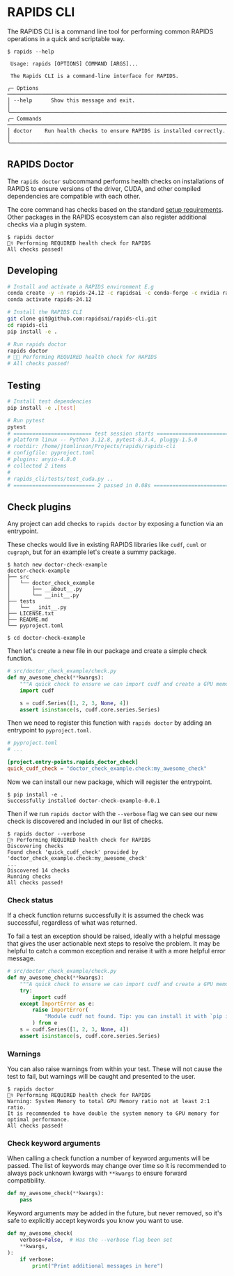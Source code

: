 # RAPIDS CLI

The RAPIDS CLI is a command line tool for performing common RAPIDS operations
in a quick and scriptable way.

```console
$ rapids --help

 Usage: rapids [OPTIONS] COMMAND [ARGS]...

 The Rapids CLI is a command-line interface for RAPIDS.

╭─ Options ───────────────────────────────────────────────────────────────────────────╮
│ --help      Show this message and exit.                                             │
╰─────────────────────────────────────────────────────────────────────────────────────╯
╭─ Commands ──────────────────────────────────────────────────────────────────────────╮
│ doctor    Run health checks to ensure RAPIDS is installed correctly.                │
╰─────────────────────────────────────────────────────────────────────────────────────╯
```

## RAPIDS Doctor

The `rapids doctor` subcommand performs health checks on installations of RAPIDS to ensure versions of the
driver, CUDA, and other compiled dependencies are compatible with each other.

The core command has checks based on the standard [setup requirements](https://docs.rapids.ai/install).
Other packages in the RAPIDS ecosystem can also register additional checks via a plugin system.

```console
$ rapids doctor
🧑‍⚕️ Performing REQUIRED health check for RAPIDS
All checks passed!
```

## Developing

```bash
# Install and activate a RAPIDS environment E.g
conda create -y -n rapids-24.12 -c rapidsai -c conda-forge -c nvidia rapids=24.12 python=3.12 'cuda-version>=12.0,<=12.5'
conda activate rapids-24.12

# Install the RAPIDS CLI
git clone git@github.com:rapidsai/rapids-cli.git
cd rapids-cli
pip install -e .

# Run rapids doctor
rapids doctor
# 🧑‍⚕️ Performing REQUIRED health check for RAPIDS
# All checks passed!
```

## Testing

```bash
# Install test dependencies
pip install -e .[test]

# Run pytest
pytest
# ========================= test session starts ==========================
# platform linux -- Python 3.12.8, pytest-8.3.4, pluggy-1.5.0
# rootdir: /home/jtomlinson/Projects/rapids/rapids-cli
# configfile: pyproject.toml
# plugins: anyio-4.8.0
# collected 2 items
#
# rapids_cli/tests/test_cuda.py ..
# ========================== 2 passed in 0.08s ==========================
```

## Check plugins

Any project can add checks to `rapids doctor` by exposing a function via an entrypoint.

These checks would live in existing RAPIDS libraries like `cudf`, `cuml` or `cugraph`,
but for an example let's create a summy package.

```console
$ hatch new doctor-check-example
doctor-check-example
├── src
│   └── doctor_check_example
│       ├── __about__.py
│       └── __init__.py
├── tests
│   └── __init__.py
├── LICENSE.txt
├── README.md
└── pyproject.toml

$ cd doctor-check-example

```

Then let's create a new file in our package and create a simple check function.

```python
# src/doctor_check_example/check.py
def my_awesome_check(**kwargs):
    """A quick check to ensure we can import cudf and create a GPU memory resource."""
    import cudf

    s = cudf.Series([1, 2, 3, None, 4])
    assert isinstance(s, cudf.core.series.Series)
```

Then we need to register this function with `rapids doctor` by adding an entrypoint to `pyproject.toml`.

```toml
# pyproject.toml
# ...

[project.entry-points.rapids_doctor_check]
quick_cudf_check = "doctor_check_example.check:my_awesome_check"
```

Now we can install our new package, which will register the entrypoint.

```console
$ pip install -e .
Successfully installed doctor-check-example-0.0.1
```

Then if we run `rapids doctor` with the `--verbose` flag we can see our new check is discovered and included in our
list of checks.

```console
$ rapids doctor --verbose
🧑‍⚕️ Performing REQUIRED health check for RAPIDS
Discovering checks
Found check 'quick_cudf_check' provided by 'doctor_check_example.check:my_awesome_check'
...
Discovered 14 checks
Running checks
All checks passed!
```

### Check status

If a check function returns successfully it is assumed the check was successful, regardless of what was returned.

To fail a test an exception should be raised, ideally with a helpful message that gives the user actionable
next steps to resolve the problem.
It may be helpful to catch a common exception and reraise it with a more helpful error message.

```python
# src/doctor_check_example/check.py
def my_awesome_check(**kwargs):
    """A quick check to ensure we can import cudf and create a GPU memory resource."""
    try:
        import cudf
    except ImportError as e:
        raise ImportError(
            "Module cudf not found. Tip: you can install it with `pip install cudf-cu12`"
        ) from e
    s = cudf.Series([1, 2, 3, None, 4])
    assert isinstance(s, cudf.core.series.Series)
```

### Warnings

You can also raise warnings from within your test. These will not cause the test to fail,
but warnings will be caught and presented to the user.

```console
$ rapids doctor
🧑‍⚕️ Performing REQUIRED health check for RAPIDS
Warning: System Memory to total GPU Memory ratio not at least 2:1 ratio.
It is recommended to have double the system memory to GPU memory for optimal performance.
All checks passed!
```

### Check keyword arguments

When calling a check function a number of keyword arguments will be passed.
The list of keywords may change over time so it is recommended to always pack unknown kwargs with `**kwargs`
to ensure forward compatibility.

```python
def my_awesome_check(**kwargs):
    pass
```

Keyword arguments may be added in the future, but never removed, so it's safe to explicitly accept keywords you
know you want to use.

```python
def my_awesome_check(
    verbose=False,  # Has the --verbose flag been set
    **kwargs,
):
    if verbose:
        print("Print additional messages in here")
```
